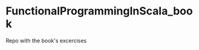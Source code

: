 FunctionalProgrammingInScala_book
=================================

Repo with the book's excercises
